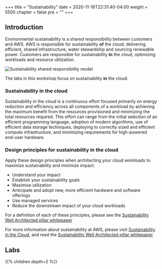 +++
title = "Sustainability"
date = 2020-11-16T22:31:40-04:00
weight = 5500
chapter = false
pre = ""
+++

## Introduction
Environmental sustainability is a shared responsibility between customers and AWS. AWS is responsible for sustainability **of** the cloud; delivering efficient, shared infrastructure, water stewardship and sourcing renewable power. Customers are responsible for sustainability **in** the cloud, optimizing workloads and resource utilization.

![Sustainability shared responsibility model](/Sustainability/images/sustainability_shared_responsibility.svg)

The labs in this workshop focus on sustainability **in** the cloud.

### Sustainability in the cloud
Sustainability in the cloud is a continuous effort focused primarily on energy reduction and efficiency across all components of a workload by achieving the maximum benefit from the resources provisioned and minimizing the total resources required. This effort can range from the initial selection of an efficient programming language, adoption of modern algorithms, use of efficient data storage techniques, deploying to correctly sized and efficient compute infrastructure, and minimizing requirements for high-powered end-user hardware.

### Design principles for sustainability in the cloud
Apply these design principles when architecting your cloud workloads to maximize sustainability and minimize impact.
* Understand your impact
* Establish your sustainability goals
* Maximise utilization
* Anticipate and adopt new, more efficient hardware and software offerings
* Use managed services
* Reduce the downstream impact of your cloud workloads

For a definition of each of these principles, please see the [Sustainability Well Architected pillar whitepaper](https://docs.aws.amazon.com/wellarchitected/latest/sustainability-pillar/sustainability-pillar.html)

For more information about sustainability at AWS, please visit [Sustainability in the Cloud](https://sustainability.aboutamazon.com/environment/the-cloud), and read the [Sustainability Well Architected pillar whitepaper](https://docs.aws.amazon.com/wellarchitected/latest/sustainability-pillar/sustainability-pillar.html)

## Labs
{{% children depth=2 %}}
